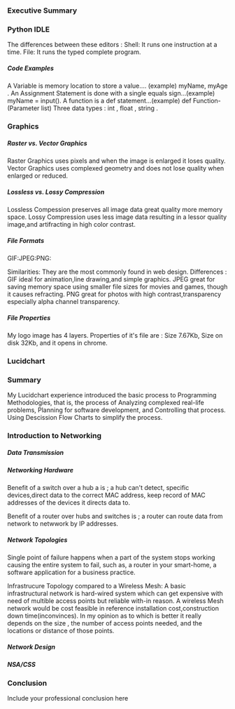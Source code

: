 ### Executive Summary 

### Python IDLE

The differences between these editors :
Shell: It runs one instruction at a time.
 File: It runs the typed complete program.
 
 

##### Code Examples

A Variable is memory location to store a value.... (example) myName, myAge .
An Assignment Statement is done with a single equals sign...(example)  myName = input().
A function is a def statement...(example) def Function-(Parameter list)
Three data types : int , float , string .


### Graphics

##### Raster vs. Vector Graphics

Raster Graphics uses pixels and when the image is enlarged  it loses quality.
Vector Graphics uses complexed geometry and does not lose quality when enlarged or reduced.



##### Lossless vs. Lossy Compression

Lossless Compession preserves all image data great quality more memory space.
Lossy Compression uses less image data resulting in a lessor quality image,and artifracting in high color contrast. 



##### File Formats

GIF:JPEG:PNG:

Similarities:  They are the most commonly found in web design.
Differences :  GIF ideal for animation,line drawing,and simple graphics. JPEG great for saving memory space using smaller file sizes for                movies and games, though it causes refracting. PNG great for photos with high contrast,transparency especially alpha                      channel transparency.


##### File Properties

My logo image has 4 layers.
Properties of it's file are : Size 7.67Kb, Size on disk 32Kb, and it opens in chrome.
        

### Lucidchart

### Summary

My Lucidchart experience introduced the basic process to Programming Methodologies, that is, the process of Analyzing complexed real-life problems, Planning for software development, and Controlling that process. Using Descission Flow Charts to simplify the process.

### Introduction to Networking

##### Data Transmission



##### Networking Hardware

Benefit of a switch over a hub a is ; a hub can't detect, specific devices,direct data to the correct MAC address, keep record of MAC addresses of the devices it directs data to.

Benefit of a router over hubs and switches is ; a router can route data from network to netwwork by IP addresses.


##### Network Topologies

Single point of failure happens when a part of the system stops working causing the entire system to fail, such as, a router in your smart-home,  a software application for a business practice.

Infrastrucure Topology compared to a Wireless Mesh:
A basic infrastructural network is hard-wired system which can get expensive with need of multible access points but reliable with-in reason. A wireless Mesh network would be cost feasible in reference installation cost,construction down time(inconvinces).
In my opinion as to which is better it really depends on the size , the number of access points needed, and the locations or distance of those points.
##### Network Design
##### NSA/CSS

### Conclusion
Include your professional conclusion here
